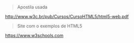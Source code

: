 > Apostila usada

http://www.w3c.br/pub/Cursos/CursoHTML5/html5-web.pdf

> Site com o exemplos de HTML5

https://www.w3schools.com
